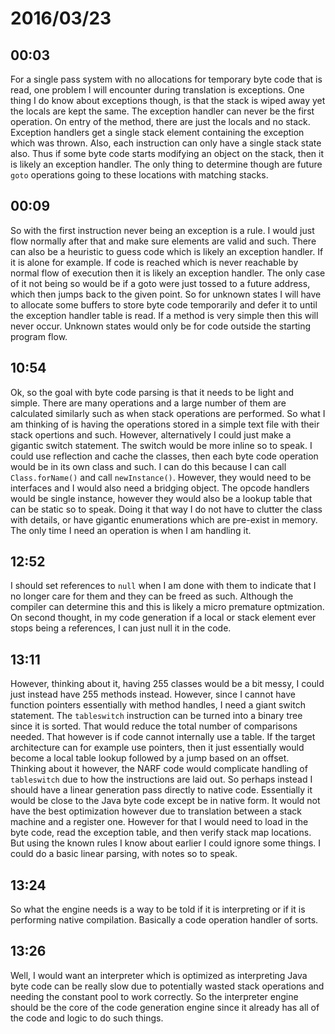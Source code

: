 # 2016/03/23

## 00:03

For a single pass system with no allocations for temporary byte code that is
read, one problem I will encounter during translation is exceptions. One thing
I do know about exceptions though, is that the stack is wiped away yet the
locals are kept the same. The exception handler can never be the first
operation. On entry of the method, there are just the locals and no stack.
Exception handlers get a single stack element containing the exception which
was thrown. Also, each instruction can only have a single stack state also.
Thus if some byte code starts modifying an object on the stack, then it is
likely an exception handler. The only thing to determine though are future
`goto` operations going to these locations with matching stacks.

## 00:09

So with the first instruction never being an exception is a rule. I would
just flow normally after that and make sure elements are valid and such. There
can also be a heuristic to guess code which is likely an exception handler.
If it is alone for example. If code is reached which is never reachable by
normal flow of execution then it is likely an exception handler. The only
case of it not being so would be if a goto were just tossed to a future
address, which then jumps back to the given point. So for unknown states I
will have to allocate some buffers to store byte code temporarily and defer it
to until the exception handler table is read. If a method is very simple then
this will never occur. Unknown states would only be for code outside the
starting program flow.

## 10:54

Ok, so the goal with byte code parsing is that it needs to be light and simple.
There are many operations and a large number of them are calculated similarly
such as when stack operations are performed. So what I am thinking of is having
the operations stored in a simple text file with their stack opertions and
such. However, alternatively I could just make a gigantic switch statement.
The switch would be more inline so to speak. I could use reflection and cache
the classes, then each byte code operation would be in its own class and such.
I can do this because I can call `Class.forName()` and call `newInstance()`.
However, they would need to be interfaces and I would also need a bridging
object. The opcode handlers would be single instance, however they would also
be a lookup table that can be static so to speak. Doing it that way I do not
have to clutter the class with details, or have gigantic enumerations which
are pre-exist in memory. The only time I need an operation is when I am
handling it.

## 12:52

I should set references to `null` when I am done with them to indicate that I
no longer care for them and they can be freed as such. Although the compiler
can determine this and this is likely a micro premature optmization. On
second thought, in my code generation if a local or stack element ever stops
being a references, I can just null it in the code.

## 13:11

However, thinking about it, having 255 classes would be a bit messy, I could
just instead have 255 methods instead. However, since I cannot have function
pointers essentially with method handles, I need a giant switch statement.
The `tableswitch` instruction can be turned into a binary tree since it is
sorted. That would reduce the total number of comparisons needed. That however
is if code cannot internally use a table. If the target architecture can for
example use pointers, then it just essentially would become a local table
lookup followed by a jump based on an offset. Thinking about it however, the
NARF code would complicate handling of `tableswitch` due to how the
instructions are laid out. So perhaps instead I should have a linear generation
pass directly to native code. Essentially it would be close to the Java byte
code except be in native form. It would not have the best optimization
however due to translation between a stack machine and a register one. However
for that I would need to load in the byte code, read the exception table, and
then verify stack map locations. But using the known rules I know about earlier
I could ignore some things. I could do a basic linear parsing, with notes so
to speak.

## 13:24

So what the engine needs is a way to be told if it is interpreting or if it is
performing native compilation. Basically a code operation handler of sorts.

## 13:26

Well, I would want an interpreter which is optimized as interpreting Java
byte code can be really slow due to potentially wasted stack operations and
needing the constant pool to work correctly. So the interpreter engine should
be the core of the code generation engine since it already has all of the code
and logic to do such things.

